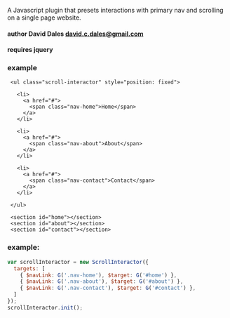 A Javascript plugin that presets interactions with primary nav and scrolling
on a single page website.

 #### author David Dales <david.c.dales@gmail.com>

 #### requires jquery

 ### example
   ```
    <ul class="scroll-interactor" style="position: fixed">

      <li>
        <a href="#">
          <span class="nav-home">Home</span>
        </a>
      </li>

      <li>
        <a href="#">
          <span class="nav-about">About</span>
        </a>
      </li>

      <li>
        <a href="#">
          <span class="nav-contact">Contact</span>
        </a>
      </li>

    </ul>

    <section id="home"></section>
    <section id="about"></section>
    <section id="contact"></section>
  ```

 ### example:
  ```javascript
  var scrollInteractor = new ScrollInteractor({
    targets: [
      { $navLink: G('.nav-home'), $target: G('#home') },
      { $navLink: G('.nav-about'), $target: G('#about') },
      { $navLink: G('.nav-contact'), $target: G('#contact') },
    ]
  });
  scrollInteractor.init();
  ```
